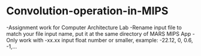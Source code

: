 # Convolution-operation-in-MIPS
-Assignment work for Computer Architecture Lab
-Rename input file to match your file input name, put it at the same directory of MARS MIPS App
-Only work with -xx.xx input float number or smaller, example: -22.12, 0, 0.6, -1,...
